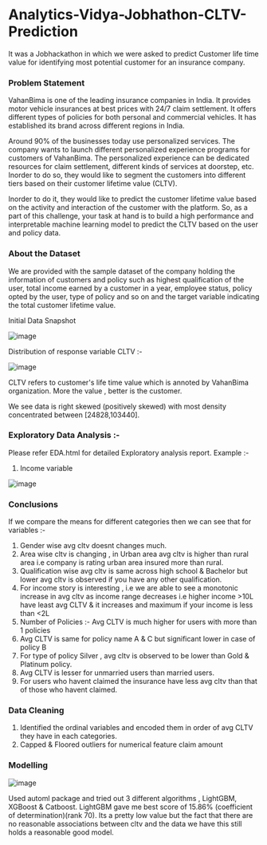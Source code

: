 # Analytics-Vidya-Jobhathon-CLTV-Prediction

It was a Jobhackathon in which we were asked to predict Customer life time value for identifying most potential customer for an insurance company.

### Problem Statement

VahanBima is one of the leading insurance companies in India. It provides motor vehicle insurances at best prices with 24/7 claim settlement.  It offers different types of policies for  both personal and commercial vehicles. It has established its brand across different regions in India. 

Around 90% of the businesses today use personalized services. The company wants to launch different personalized experience programs for customers of VahanBima. The personalized experience can be dedicated resources for claim settlement, different kinds of services at doorstep, etc. Inorder to do so, they would like to segment the customers into different tiers based on their customer lifetime value (CLTV).

Inorder to do it, they would like to predict the customer lifetime value based on the activity and interaction of the customer with the platform. So, as a part of this challenge, your task at hand is to build a high performance and interpretable machine learning model to predict the CLTV based on the user and policy data.


### About the Dataset

We are provided with the sample dataset of the company holding the information of customers and policy such as highest qualification of the user, total income earned by a customer in a year, employee status,  policy opted by the user, type of policy and so on and the target variable indicating the total customer lifetime value.

Initial Data Snapshot

![image](https://user-images.githubusercontent.com/58731031/213914252-9441c5b3-bf3b-4f45-89aa-eec2d083f274.png)


Distribution of response variable CLTV :-

![image](https://user-images.githubusercontent.com/58731031/213914194-42ae4c2f-2813-4852-9605-48a82f0a1cf5.png)

CLTV refers to customer's life time value which is annoted by VahanBima organization. More the value , better is the customer.

We see data is right skewed (positively skewed) with most density concentrated between [24828,103440].



### Exploratory Data Analysis :-
Please refer EDA.html for detailed Exploratory analysis report.
Example :-
1. Income variable

![image](https://user-images.githubusercontent.com/58731031/213914379-69a15755-13d5-4f5c-b377-d85218a8cd90.png)


### Conclusions

If we compare the means for different categories then we can see that for variables :-
1. Gender wise avg cltv doesnt changes much.
2. Area wise cltv is changing , in Urban area avg cltv is higher than rural area i.e company is rating urban area insured more than rural.
3. Qualification wise avg cltv is same across high school & Bachelor but lower avg cltv is observed if you have any other qualification.
4. For income story is interesting , i.e we are able to see a monotonic increase in avg cltv as income range decreases i.e higher income >10L have least avg CLTV & it increases and maximum if your income is less than <2L
5. Number of Policies :- Avg CLTV is much higher for users with more than 1 policies
6. Avg CLTV is same for policy name A & C but significant lower in case of policy B
7. For type of policy Silver , avg cltv is observed to be lower than Gold & Platinum policy.
8. Avg CLTV is lesser for unmarried users than married users.
9. For users who havent claimed the insurance have less avg cltv than that of those who havent claimed.


### Data Cleaning 
1. Identified the ordinal variables and encoded them in order of avg CLTV they have in each categories.
2. Capped & Floored outliers for numerical feature claim amount


### Modelling

![image](https://user-images.githubusercontent.com/58731031/213914516-b68a48c0-621e-4837-86dc-319745022597.png)


Used automl package and tried out 3 different algorithms , LightGBM, XGBoost & Catboost. 
LightGBM gave me best score of 15.86% (coefficient of determination)(rank 70).
Its a pretty low value but the fact that there are no reasonable associations between cltv and the data we have this still holds a reasonable good model.



